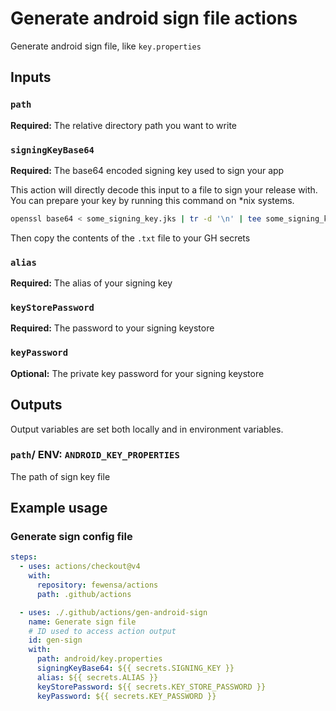 # Generate android sign file actions

Generate android sign file, like `key.properties`

## Inputs

### `path`

**Required:** The relative directory path you want to write

### `signingKeyBase64`

**Required:** The base64 encoded signing key used to sign your app

This action will directly decode this input to a file to sign your release with. You can prepare your key by running this command on *nix systems.

```bash
openssl base64 < some_signing_key.jks | tr -d '\n' | tee some_signing_key.jks.base64.txt
```
Then copy the contents of the `.txt` file to your GH secrets

### `alias`

**Required:** The alias of your signing key

### `keyStorePassword`

**Required:** The password to your signing keystore

### `keyPassword`

**Optional:** The private key password for your signing keystore

## Outputs

Output variables are set both locally and in environment variables.

### `path`/ ENV: `ANDROID_KEY_PROPERTIES`

The path of sign key file

## Example usage

### Generate sign config file

```yaml
steps:
  - uses: actions/checkout@v4
    with:
      repository: fewensa/actions
      path: .github/actions

  - uses: ./.github/actions/gen-android-sign
    name: Generate sign file
    # ID used to access action output
    id: gen-sign
    with:
      path: android/key.properties
      signingKeyBase64: ${{ secrets.SIGNING_KEY }}
      alias: ${{ secrets.ALIAS }}
      keyStorePassword: ${{ secrets.KEY_STORE_PASSWORD }}
      keyPassword: ${{ secrets.KEY_PASSWORD }}
```
